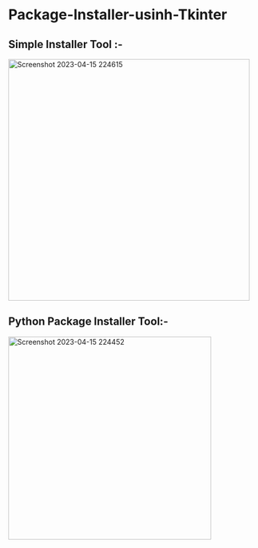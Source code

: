 # Package-Installer-usinh-Tkinter
## Simple Installer Tool :-
<img width="483" alt="Screenshot 2023-04-15 224615" src="https://user-images.githubusercontent.com/61576602/232245421-bf0565a1-02a2-42fc-855f-f6eaa61abbe8.png">


## Python Package Installer Tool:- 
<img width="406" alt="Screenshot 2023-04-15 224452" src="https://user-images.githubusercontent.com/61576602/232245415-eaaa3bc5-81c6-4736-84b4-95a3d58bcb8e.png">
